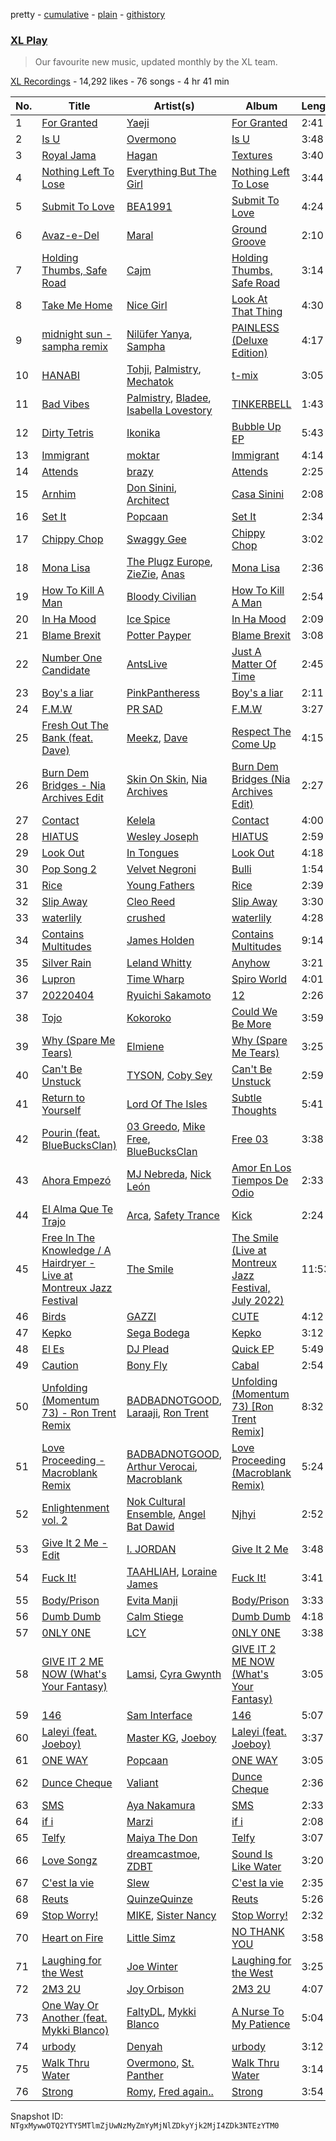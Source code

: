 pretty - [cumulative](/playlists/cumulative/1IUF5q4IvkjylMhd9P0urE.md) - [plain](/playlists/plain/1IUF5q4IvkjylMhd9P0urE) - [githistory](https://github.githistory.xyz/mackorone/spotify-playlist-archive/blob/main/playlists/plain/1IUF5q4IvkjylMhd9P0urE)

### [XL Play](https://open.spotify.com/playlist/1IUF5q4IvkjylMhd9P0urE)

> Our favourite new music, updated monthly by the XL team.

[XL Recordings](https://open.spotify.com/user/xlrecordings) - 14,292 likes - 76 songs - 4 hr 41 min

| No. | Title | Artist(s) | Album | Length |
|---|---|---|---|---|
| 1 | [For Granted](https://open.spotify.com/track/61h5rJ790Vov9ks2Vut5mo) | [Yaeji](https://open.spotify.com/artist/2RqrWplViWHSGLzlhmDcbt) | [For Granted](https://open.spotify.com/album/451l9odp6JqepvnwoFRqtQ) | 2:41 |
| 2 | [Is U](https://open.spotify.com/track/4Z3RGx7Be5plLoIw7i83wX) | [Overmono](https://open.spotify.com/artist/01PnN11ovfen6xUOHfNpn3) | [Is U](https://open.spotify.com/album/4jO5B8uUoYusn8Yb8iSoVo) | 3:48 |
| 3 | [Royal Jama](https://open.spotify.com/track/2kZLaAcSOm8YrShy9F2INU) | [Hagan](https://open.spotify.com/artist/0OvwOTSbNyHM0nnyvdCxNU) | [Textures](https://open.spotify.com/album/5VaULn7DedX8UtyAq3agsX) | 3:40 |
| 4 | [Nothing Left To Lose](https://open.spotify.com/track/02zPsXmSUP6Rr1Z2w5KMpf) | [Everything But The Girl](https://open.spotify.com/artist/13ccXrK7AmXb4TddMkE7jy) | [Nothing Left To Lose](https://open.spotify.com/album/2NQLpA0EfQtDIMViTywa69) | 3:44 |
| 5 | [Submit To Love](https://open.spotify.com/track/7tvcB3nS6315EW4NGK0dzR) | [BEA1991](https://open.spotify.com/artist/6F93aFbWjhUtjRKXYmtr1Z) | [Submit To Love](https://open.spotify.com/album/79v1Ck46yHEhwNCcPzZwMB) | 4:24 |
| 6 | [Avaz\-e\-Del](https://open.spotify.com/track/1aungVYjP15s0WNgRha9Rf) | [Maral](https://open.spotify.com/artist/6wRHw4vjJkG1V3fmwBXRpG) | [Ground Groove](https://open.spotify.com/album/3pZfevjbuheybZyPZ7HKsC) | 2:10 |
| 7 | [Holding Thumbs, Safe Road](https://open.spotify.com/track/4zB9oLuFuWD06wqgncpiIn) | [Cajm](https://open.spotify.com/artist/2ZyArzwD8X7XehYIeewQNP) | [Holding Thumbs, Safe Road](https://open.spotify.com/album/7nEHmtrg2YQN9PFdPsCFuR) | 3:14 |
| 8 | [Take Me Home](https://open.spotify.com/track/1jG3VfOU0OwOQRYRAjByy9) | [Nice Girl](https://open.spotify.com/artist/2y5CM4wbWQ9R4JTjB860lB) | [Look At That Thing](https://open.spotify.com/album/5iqqpLicSYGhYPmrnRoytB) | 4:30 |
| 9 | [midnight sun \- sampha remix](https://open.spotify.com/track/7j5DvPCPL1pq2aBLR8tMAZ) | [Nilüfer Yanya](https://open.spotify.com/artist/09kXLeOXRyfNQMXRaDO4qA), [Sampha](https://open.spotify.com/artist/2WoVwexZuODvclzULjPQtm) | [PAINLESS \(Deluxe Edition\)](https://open.spotify.com/album/5erAhN0QsY6kfrAjsHeh8B) | 4:17 |
| 10 | [HANABI](https://open.spotify.com/track/1y1JbZtNuFmoitQf72S4DI) | [Tohji](https://open.spotify.com/artist/7j7kL8K4GE1z5Cdxl7ucBF), [Palmistry](https://open.spotify.com/artist/4qm6T9pMFiyCDHFTHZchrY), [Mechatok](https://open.spotify.com/artist/4poYOxVqlpDTelhhiJcSrW) | [t\-mix](https://open.spotify.com/album/4IHM3NRzz1b6g9qsO5M583) | 3:05 |
| 11 | [Bad Vibes](https://open.spotify.com/track/1F2E1UQbtiycMmOzOM5YIF) | [Palmistry](https://open.spotify.com/artist/4qm6T9pMFiyCDHFTHZchrY), [Bladee](https://open.spotify.com/artist/2xvtxDNInKDV4AvGmjw6d1), [Isabella Lovestory](https://open.spotify.com/artist/4wMQTWavQZgr8ySlo5s2Tt) | [TINKERBELL](https://open.spotify.com/album/0E13G3WhQCGFUNp56PQXzI) | 1:43 |
| 12 | [Dirty Tetris](https://open.spotify.com/track/2b17nFQNtD97YazMSwIJYw) | [Ikonika](https://open.spotify.com/artist/1GbZUOowT6BhrI9QVoUniG) | [Bubble Up EP](https://open.spotify.com/album/1cFsAmi8Leztmpjl8RqZA4) | 5:43 |
| 13 | [Immigrant](https://open.spotify.com/track/1qxzgPlRixY4vVWugzUZHS) | [moktar](https://open.spotify.com/artist/6jMORNptwLDBn8ujqRLbxa) | [Immigrant](https://open.spotify.com/album/0ZDQ0XnPQHZ0FnZcs1pWnm) | 4:14 |
| 14 | [Attends](https://open.spotify.com/track/1rMnlh7YO6lb9dGZiasVwt) | [brazy](https://open.spotify.com/artist/5qdXUxsjbP0UAig0CtqO5b) | [Attends](https://open.spotify.com/album/6rRwP9eQqtS03jtLomkFvB) | 2:25 |
| 15 | [Arnhim](https://open.spotify.com/track/4Izh068WgN6lz22wUBon0m) | [Don Sinini](https://open.spotify.com/artist/0aYurRf0DXcw4m0FAuYGUY), [Architect](https://open.spotify.com/artist/6RZtOPcqsDqx00LlkwknsZ) | [Casa Sinini](https://open.spotify.com/album/2lfuKnttBjzBTYQ7bzsiVn) | 2:08 |
| 16 | [Set It](https://open.spotify.com/track/4lyJX3Yn9c2IpUUwrfQhyO) | [Popcaan](https://open.spotify.com/artist/62DmErcU7dqZbJaDqwsqzR) | [Set It](https://open.spotify.com/album/48P5zv9zxFr0VkxZUf4wKa) | 2:34 |
| 17 | [Chippy Chop](https://open.spotify.com/track/1J7Lln2BNxRnAjI8qthlR2) | [Swaggy Gee](https://open.spotify.com/artist/5mYzADRizHG7ZNDJIE7oS0) | [Chippy Chop](https://open.spotify.com/album/0aFIBgwk8Ptf8e4yxd5lh6) | 3:02 |
| 18 | [Mona Lisa](https://open.spotify.com/track/37wQrc6DYf1jGoFmVfFjN5) | [The Plugz Europe](https://open.spotify.com/artist/63qgmJRhJ07e8O9ez4IYql), [ZieZie](https://open.spotify.com/artist/26XzvosH2cl8Re6KSo9m8Z), [Anas](https://open.spotify.com/artist/3jrZXTzqSuTBdfJeoSts1n) | [Mona Lisa](https://open.spotify.com/album/3SmruxmoQLqZaS0dgb9aca) | 2:36 |
| 19 | [How To Kill A Man](https://open.spotify.com/track/4SIOfdukGpJsd6hShkXyHb) | [Bloody Civilian](https://open.spotify.com/artist/59gzAeE63TMTxOdjU3Ew0K) | [How To Kill A Man](https://open.spotify.com/album/4tD2HpiRHHdgTJ3aPfebDo) | 2:54 |
| 20 | [In Ha Mood](https://open.spotify.com/track/0yUaLqhsVsguBpoOPL4cO7) | [Ice Spice](https://open.spotify.com/artist/3LZZPxNDGDFVSIPqf4JuEf) | [In Ha Mood](https://open.spotify.com/album/0CQzO0dUktGpymhtvrIXqW) | 2:09 |
| 21 | [Blame Brexit](https://open.spotify.com/track/6SvG9RqYVvdvj14vVH8d4F) | [Potter Payper](https://open.spotify.com/artist/7bZpYWk0ZZN7CkOeXbAY0Z) | [Blame Brexit](https://open.spotify.com/album/06C78rpL9iz62Y6fRyMCgR) | 3:08 |
| 22 | [Number One Candidate](https://open.spotify.com/track/3qk2QJ5JR6IO2LBMqkOnx7) | [AntsLive](https://open.spotify.com/artist/3JYp3dC5wTBWagBRR5fjpk) | [Just A Matter Of Time](https://open.spotify.com/album/4SI5eZJ5UYpS1057wiqlXv) | 2:45 |
| 23 | [Boy's a liar](https://open.spotify.com/track/3NanY0K4okhIQzL33U5Ad8) | [PinkPantheress](https://open.spotify.com/artist/78rUTD7y6Cy67W1RVzYs7t) | [Boy's a liar](https://open.spotify.com/album/5Kdlc7Kds94W7UFFg6Me0N) | 2:11 |
| 24 | [F.M.W](https://open.spotify.com/track/3hpqOjcPNdw7gQNU5SXSn9) | [PR SAD](https://open.spotify.com/artist/5BNmhwOLVWHalUqNfGJeo4) | [F.M.W](https://open.spotify.com/album/0yDYmFE4nRISgTwZY9rrQr) | 3:27 |
| 25 | [Fresh Out The Bank \(feat\. Dave\)](https://open.spotify.com/track/6MmnTuOVSGCcW0qX20nvIv) | [Meekz](https://open.spotify.com/artist/1Pm6hTRjgSkT3B4FCQpW4g), [Dave](https://open.spotify.com/artist/6Ip8FS7vWT1uKkJSweANQK) | [Respect The Come Up](https://open.spotify.com/album/1MLRMDDQlOdUPBUcpc7XmB) | 4:15 |
| 26 | [Burn Dem Bridges \- Nia Archives Edit](https://open.spotify.com/track/7jOMGubGp37qGAnsCdztCn) | [Skin On Skin](https://open.spotify.com/artist/5mnxMXIM6BNhVVTXnBatKa), [Nia Archives](https://open.spotify.com/artist/7BMR0fwtEvzGtK4rNGdoiQ) | [Burn Dem Bridges \(Nia Archives Edit\)](https://open.spotify.com/album/0trpgSYjPsFpnsjxD7FAIM) | 2:27 |
| 27 | [Contact](https://open.spotify.com/track/3bRw4PNSq0kwDryyE9ON3d) | [Kelela](https://open.spotify.com/artist/1U0sIzpRtDkvu1hXXzxh60) | [Contact](https://open.spotify.com/album/6mNXEOrhljPdrtS4aINMqH) | 4:00 |
| 28 | [HIATUS](https://open.spotify.com/track/6nqbRuwvrdz4vaTs2rGmGf) | [Wesley Joseph](https://open.spotify.com/artist/1uf6plWcu7QbKiASVlTUPa) | [HIATUS](https://open.spotify.com/album/2PT4Q1NL28S5TmqqxRwFib) | 2:59 |
| 29 | [Look Out](https://open.spotify.com/track/1yqsB5Nq7GTKrjUIYsmzdb) | [In Tongues](https://open.spotify.com/artist/0Qfp6aZ43YI08qBUmrTxJ8) | [Look Out](https://open.spotify.com/album/1Y79Rg6pDKA8acYIbhjZvS) | 4:18 |
| 30 | [Pop Song 2](https://open.spotify.com/track/5EiFyi7cYlzfM1NlmFQnhL) | [Velvet Negroni](https://open.spotify.com/artist/3RGofWmykr8KICouK8pMUm) | [Bulli](https://open.spotify.com/album/0wVhZh8wHRBAAxqqA76qhv) | 1:54 |
| 31 | [Rice](https://open.spotify.com/track/4zvJOqQjIA1KEfH5smPq6K) | [Young Fathers](https://open.spotify.com/artist/5mZC7ndY6oGMxJentRwsuV) | [Rice](https://open.spotify.com/album/2ZoSfYlgiJWrGs1Uacr8hZ) | 2:39 |
| 32 | [Slip Away](https://open.spotify.com/track/0xPQyxQvXp4BuMksPEfX0Q) | [Cleo Reed](https://open.spotify.com/artist/1gLcT6lcN6AHTRdpRSXAyi) | [Slip Away](https://open.spotify.com/album/08qZZlKOJwaRNprLnYcYcg) | 3:30 |
| 33 | [waterlily](https://open.spotify.com/track/3kgbM2ilSP8JxbHQDO8wwB) | [crushed](https://open.spotify.com/artist/5U7wHWp1AmjN0mzvAfA6YM) | [waterlily](https://open.spotify.com/album/25APX9pNrfSn5KpcCOtoFO) | 4:28 |
| 34 | [Contains Multitudes](https://open.spotify.com/track/2aMLvHpLA3tctPo13sCNY7) | [James Holden](https://open.spotify.com/artist/15e0X6NuMsVuHi7AZhcfyI) | [Contains Multitudes](https://open.spotify.com/album/0H1FwUZ2ZHLMHkUvg1MBgG) | 9:14 |
| 35 | [Silver Rain](https://open.spotify.com/track/3PT2E8qtJhTo0eSSxmOjvn) | [Leland Whitty](https://open.spotify.com/artist/2QobOeybSvyibNUGIobnlP) | [Anyhow](https://open.spotify.com/album/6TD6EZnIkBVaeJMXltgfJ9) | 3:21 |
| 36 | [Lupron](https://open.spotify.com/track/7Bnk395DpFBNbOdDp6S48f) | [Time Wharp](https://open.spotify.com/artist/4qKg8yrNu8uUF21eXl8M6H) | [Spiro World](https://open.spotify.com/album/4WBaPudTD0HIESYvxkUJUL) | 4:01 |
| 37 | [20220404](https://open.spotify.com/track/1h0QKRX7WMuHSUDyzs9NNT) | [Ryuichi Sakamoto](https://open.spotify.com/artist/1tcgfoMTT1szjUeaikxRjA) | [12](https://open.spotify.com/album/0kvmLk15RUoNqsn8acxqf4) | 2:26 |
| 38 | [Tojo](https://open.spotify.com/track/5w3b1UFMnOqxeNSiJBLzqO) | [Kokoroko](https://open.spotify.com/artist/3u9rbdcmA6CxjxOAkjaeFr) | [Could We Be More](https://open.spotify.com/album/48e8LFqiVUxumlXDIVyNYl) | 3:59 |
| 39 | [Why \(Spare Me Tears\)](https://open.spotify.com/track/6IGHR5Ei4cFvcxwg22PAKB) | [Elmiene](https://open.spotify.com/artist/2CLclpIC43fLzsYq6LQvlL) | [Why \(Spare Me Tears\)](https://open.spotify.com/album/2ZvAaqvOosY2dLtq35C8NM) | 3:25 |
| 40 | [Can't Be Unstuck](https://open.spotify.com/track/483ySaIg8WqouHclBXKTXR) | [TYSON](https://open.spotify.com/artist/10SYd6NatYImOQTxA88jdn), [Coby Sey](https://open.spotify.com/artist/0d0XAaRW0dxgAtvZ1clgLX) | [Can't Be Unstuck](https://open.spotify.com/album/2w1IoNFbBgABDyGEA60eX6) | 2:59 |
| 41 | [Return to Yourself](https://open.spotify.com/track/0ecq9uAV3FOXDzYNfowgrZ) | [Lord Of The Isles](https://open.spotify.com/artist/2PoiNhvPSC4fivyrDJOoru) | [Subtle Thoughts](https://open.spotify.com/album/3caofqumHkHze19VWx3oKD) | 5:41 |
| 42 | [Pourin \(feat\. BlueBucksClan\)](https://open.spotify.com/track/1RUdNc0N54E7PJJ3GI9V52) | [03 Greedo](https://open.spotify.com/artist/0FtsMKmZEq8fBWqdSOWtqp), [Mike Free](https://open.spotify.com/artist/6iEOdI9RcimOiNzbfhhuTO), [BlueBucksClan](https://open.spotify.com/artist/1l61CX1j6go8arTjPH9wy0) | [Free 03](https://open.spotify.com/album/2UfVYQnUerGa6XhbJYlaWS) | 3:38 |
| 43 | [Ahora Empezó](https://open.spotify.com/track/3KcfA2HLZp0BDILKqVct2b) | [MJ Nebreda](https://open.spotify.com/artist/1h6b4y2ObngnFpgEwry7Fy), [Nick León](https://open.spotify.com/artist/3qOGTt4eTeEkCn3efhAGu2) | [Amor En Los Tiempos De Odio](https://open.spotify.com/album/3FrnzTdrxNConHmdb9DFZa) | 2:33 |
| 44 | [El Alma Que Te Trajo](https://open.spotify.com/track/283mPHzqe78pjHM5Qmxzbj) | [Arca](https://open.spotify.com/artist/4SQdUpG4f7UbkJG3cJ2Iyj), [Safety Trance](https://open.spotify.com/artist/1tUbyAgdYNOjxXrNSfgquF) | [Kick](https://open.spotify.com/album/7vG4sP0DjiSzPPihnuXnLL) | 2:24 |
| 45 | [Free In The Knowledge / A Hairdryer \- Live at Montreux Jazz Festival](https://open.spotify.com/track/6GNzl4ZHlgSfI9VdwoViKj) | [The Smile](https://open.spotify.com/artist/6styCzc1Ej4NxISL0LiigM) | [The Smile \(Live at Montreux Jazz Festival, July 2022\)](https://open.spotify.com/album/6x4C6uMJqQnnp4V39p2CeO) | 11:53 |
| 46 | [Birds](https://open.spotify.com/track/0HRQV29BEwodvpc5R4nOQK) | [GAZZI](https://open.spotify.com/artist/07V8t8EEwskMdjlXWulRsK) | [CUTE](https://open.spotify.com/album/6BvDmyz4nJ9ucotNDbEnWh) | 4:12 |
| 47 | [Kepko](https://open.spotify.com/track/5VChaeq6hagzFFwDsWETyz) | [Sega Bodega](https://open.spotify.com/artist/1ZvF4Sgnre3Rk2CpiNy077) | [Kepko](https://open.spotify.com/album/6FY063UrUu9kj8ixxjSByb) | 3:12 |
| 48 | [El Es](https://open.spotify.com/track/57PPncVwuda48YRxr24baj) | [DJ Plead](https://open.spotify.com/artist/3srk7xv520Ls9D09QMpEJg) | [Quick EP](https://open.spotify.com/album/3CUx8j4SgUTrS3CE9dudyS) | 5:49 |
| 49 | [Caution](https://open.spotify.com/track/6WH3twQZkHy9gEgm9p0KAz) | [Bony Fly](https://open.spotify.com/artist/4txxnm9n7BbkE5Srh1hvhb) | [Cabal](https://open.spotify.com/album/5iJjtQm6vFxxLXRJ6GjpWe) | 2:54 |
| 50 | [Unfolding \(Momentum 73\) \- Ron Trent Remix](https://open.spotify.com/track/5eSKAYrvRTXpLxGrAirVZ5) | [BADBADNOTGOOD](https://open.spotify.com/artist/65dGLGjkw3UbddUg2GKQoZ), [Laraaji](https://open.spotify.com/artist/6sd3qv6kReAdo6WsLBtXX4), [Ron Trent](https://open.spotify.com/artist/0TOZ0i0BHZJYKK2rvoRD2d) | [Unfolding \(Momentum 73\) \[Ron Trent Remix\]](https://open.spotify.com/album/28xecaf0DFRLkdhgcdsWOS) | 8:32 |
| 51 | [Love Proceeding \- Macroblank Remix](https://open.spotify.com/track/58C4XgtfeCDVveVJZuuDGG) | [BADBADNOTGOOD](https://open.spotify.com/artist/65dGLGjkw3UbddUg2GKQoZ), [Arthur Verocai](https://open.spotify.com/artist/1tP3R35TdPW8BMwmTPOoVZ), [Macroblank](https://open.spotify.com/artist/3UtbUAUFLZgdcCc4Gz5n2x) | [Love Proceeding \(Macroblank Remix\)](https://open.spotify.com/album/6IvrHAkbAL8HLvEImSrPZa) | 5:24 |
| 52 | [Enlightenment vol\. 2](https://open.spotify.com/track/31VtOnMmtOOq12xyMMECKx) | [Nok Cultural Ensemble](https://open.spotify.com/artist/1l86xfU0r4xOtpixJe8BSx), [Angel Bat Dawid](https://open.spotify.com/artist/59lypjMPo7ZILhNMCgaE19) | [Njhyi](https://open.spotify.com/album/34aeHv13Z3EvhebL8Q0KKc) | 2:52 |
| 53 | [Give It 2 Me \- Edit](https://open.spotify.com/track/0mQUq0nuO4NOxkCElgp2Y9) | [I\. JORDAN](https://open.spotify.com/artist/5RMLpCv3ic2KtGnqJ7eMG4) | [Give It 2 Me](https://open.spotify.com/album/5dWfeTqZw7wL8JR0KuKD33) | 3:48 |
| 54 | [Fuck It!](https://open.spotify.com/track/4GTa4r47RMGgVzESGRmEul) | [TAAHLIAH](https://open.spotify.com/artist/2pGARcnqDa3WoicxemVeqU), [Loraine James](https://open.spotify.com/artist/536qHynzDH1QviwhWY9dE3) | [Fuck It!](https://open.spotify.com/album/1snDRRO46ItFbvq8OyNvo2) | 3:41 |
| 55 | [Body/Prison](https://open.spotify.com/track/6LqE48CXOxUdElCB0NsP3D) | [Evita Manji](https://open.spotify.com/artist/3GJYQIEbjMlGeo4eXP8xqk) | [Body/Prison](https://open.spotify.com/album/50Y0w1vApZUlCQSpX6SAX7) | 3:33 |
| 56 | [Dumb Dumb](https://open.spotify.com/track/3Y2B9VLBEubPREPnqKr6Mv) | [Calm Stiege](https://open.spotify.com/artist/7jeTqolbDYU436S11H54QT) | [Dumb Dumb](https://open.spotify.com/album/6znhKIVM7AxQC2KgB88PAW) | 4:18 |
| 57 | [0NLY 0NE](https://open.spotify.com/track/7xZO7T6ccGY4okpo0tXlru) | [LCY](https://open.spotify.com/artist/4UUWo1AiaKMCi76yo69O1U) | [0NLY 0NE](https://open.spotify.com/album/51EftfDzYkJ7ZoPBsMa8ac) | 3:38 |
| 58 | [GIVE IT 2 ME NOW \(What's Your Fantasy\)](https://open.spotify.com/track/2G2M5wnqke2RP11XAkK67q) | [Lamsi](https://open.spotify.com/artist/6qdxvGWY0xnOmV8ISg6yjJ), [Cyra Gwynth](https://open.spotify.com/artist/73xasVLAvFrnbuhBdAucpp) | [GIVE IT 2 ME NOW \(What's Your Fantasy\)](https://open.spotify.com/album/01i8DG7ArOssGiwzUQeIWA) | 3:05 |
| 59 | [146](https://open.spotify.com/track/3naealhHYcNTj2o42JRPTd) | [Sam Interface](https://open.spotify.com/artist/04dcWSXP57PDMzOuQ2tgMw) | [146](https://open.spotify.com/album/0achDRXdKCh08RodV45To2) | 5:07 |
| 60 | [Laleyi \(feat\. Joeboy\)](https://open.spotify.com/track/3rLZaEyASUsJzxHMa2uL8B) | [Master KG](https://open.spotify.com/artist/523y9KSneKh6APd1hKxLuF), [Joeboy](https://open.spotify.com/artist/1XavfPKBpNjkOfxHINlMHF) | [Laleyi \(feat\. Joeboy\)](https://open.spotify.com/album/2EtCpEgCgiqIgfWT10FwZb) | 3:37 |
| 61 | [ONE WAY](https://open.spotify.com/track/7kNnCsPNLuEFXaNMVaztDh) | [Popcaan](https://open.spotify.com/artist/62DmErcU7dqZbJaDqwsqzR) | [ONE WAY](https://open.spotify.com/album/1IPj5cSUvsaLuGjrv1xGLX) | 3:05 |
| 62 | [Dunce Cheque](https://open.spotify.com/track/4ifFhV3uG87Gc00h5Gn3qp) | [Valiant](https://open.spotify.com/artist/7dvG18F378r7HRxmiHn3ti) | [Dunce Cheque](https://open.spotify.com/album/0hLZJMZkIlh0dSPO39HUWi) | 2:36 |
| 63 | [SMS](https://open.spotify.com/track/6PlZ3T2h2dpoEWKrviNkKS) | [Aya Nakamura](https://open.spotify.com/artist/7IlRNXHjoOCgEAWN5qYksg) | [SMS](https://open.spotify.com/album/3IW8rGJYse4RVtu1GaAGQJ) | 2:33 |
| 64 | [if i](https://open.spotify.com/track/0k9NFlwf2WLyUd7lMVCszB) | [Marzi](https://open.spotify.com/artist/3n9c9SsiabKzoNqyjoWYdY) | [if i](https://open.spotify.com/album/3pEFC5nGuLXP8dgmahHKe4) | 2:08 |
| 65 | [Telfy](https://open.spotify.com/track/4vj1VHAC9n8ZodCqdnauS7) | [Maiya The Don](https://open.spotify.com/artist/6S6u5pS5ywg7rv50rhpobQ) | [Telfy](https://open.spotify.com/album/6jzTgp5UKMbNgqbTbKbDZo) | 3:07 |
| 66 | [Love Songz](https://open.spotify.com/track/1Xe5Nm9bAIgqxoX6927ofe) | [dreamcastmoe](https://open.spotify.com/artist/05PeUup2zYw9VOGnaknbn9), [ZDBT](https://open.spotify.com/artist/68KFHlDFncH62HCfIdH2tj) | [Sound Is Like Water](https://open.spotify.com/album/5qAluQa0RZyGiHObyOvA6i) | 3:20 |
| 67 | [C'est la vie](https://open.spotify.com/track/4NrahB3hvbLvoDSUI1SaWC) | [Slew](https://open.spotify.com/artist/0kkFzERMQHK5WcWnACLby3) | [C'est la vie](https://open.spotify.com/album/2Vja33w7xpXT0RYNfYxsYI) | 2:35 |
| 68 | [Reuts](https://open.spotify.com/track/6nhd4cWEYapY5704NqOcOk) | [QuinzeQuinze](https://open.spotify.com/artist/2SWMwDn0bu2QcXwBWznf5u) | [Reuts](https://open.spotify.com/album/795vZthVqnG9wdjAqXsMux) | 5:26 |
| 69 | [Stop Worry!](https://open.spotify.com/track/2eGKhQce5DKGqrxPEBAOa9) | [MIKE](https://open.spotify.com/artist/1wlzPS1hSNrkriIIwLFTmU), [Sister Nancy](https://open.spotify.com/artist/21pMSs2JHWwwy2kp1QIIVB) | [Stop Worry!](https://open.spotify.com/album/5Fe2v27rNMI7lsb7gCFGF3) | 2:32 |
| 70 | [Heart on Fire](https://open.spotify.com/track/5OJUTZS9QE2qem6FDsEnOM) | [Little Simz](https://open.spotify.com/artist/6eXZu6O7nAUA5z6vLV8NKI) | [NO THANK YOU](https://open.spotify.com/album/57263zG8Md6XZ9lBUPPYCm) | 3:58 |
| 71 | [Laughing for the West](https://open.spotify.com/track/6MRqPCdqqDWW9cNkF7qZGP) | [Joe Winter](https://open.spotify.com/artist/2F1YcOBnAkQInPSRcT5yjv) | [Laughing for the West](https://open.spotify.com/album/5J9rH7mgK7gW2zHxZAmExU) | 3:25 |
| 72 | [2M3 2U](https://open.spotify.com/track/11wmWBDltWMVsHDIDRWVCc) | [Joy Orbison](https://open.spotify.com/artist/0aIpJqqTLf683ojWREc5lg) | [2M3 2U](https://open.spotify.com/album/7FbsgChFR0S7Ju8MwMXkCs) | 4:07 |
| 73 | [One Way Or Another \(feat\. Mykki Blanco\)](https://open.spotify.com/track/1bloPlyUeLM5ERauZf7wJL) | [FaltyDL](https://open.spotify.com/artist/1qykxtFM9KoTti5y3xV1uk), [Mykki Blanco](https://open.spotify.com/artist/2tSv9mEQSuNVMGr9qjYfkr) | [A Nurse To My Patience](https://open.spotify.com/album/091aRDx8Kt3DuFsCtRKnqT) | 5:04 |
| 74 | [urbody](https://open.spotify.com/track/7tQ1EtTNfs2whrcvH7bXYK) | [Denyah](https://open.spotify.com/artist/6zoKZY2wor5ZTbxZ3giOPy) | [urbody](https://open.spotify.com/album/7svM0mTqJQ1Bw80YJyTwMj) | 3:12 |
| 75 | [Walk Thru Water](https://open.spotify.com/track/0yclRzOGTnUoXAnK4RjWzr) | [Overmono](https://open.spotify.com/artist/01PnN11ovfen6xUOHfNpn3), [St\. Panther](https://open.spotify.com/artist/5rvubrGTRPAX7N3RZZ9wS0) | [Walk Thru Water](https://open.spotify.com/album/7HhlfGjoYS3L4oQm0hPXBL) | 3:14 |
| 76 | [Strong](https://open.spotify.com/track/5bF00VrMY3FwnQDgoP4Gnk) | [Romy](https://open.spotify.com/artist/3X2DdnmoANw8Rg8luHyZQb), [Fred again..](https://open.spotify.com/artist/4oLeXFyACqeem2VImYeBFe) | [Strong](https://open.spotify.com/album/4feYoBaeQJUrYygOD4A0DF) | 3:54 |

Snapshot ID: `NTgxMywwOTQ2YTY5MTlmZjUwNzMyZmYyMjNlZDkyYjk2MjI4ZDk3NTEzYTM0`
